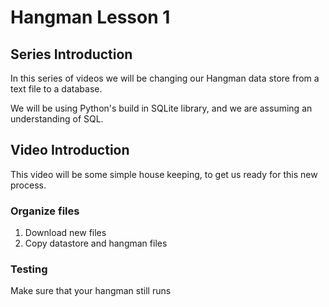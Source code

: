 # Hangman Lesson 1

## Series Introduction

In this series of videos we will be changing our Hangman data store from a text file to a database.

We will be using Python's build in SQLite library, and we are assuming an understanding of SQL.

## Video Introduction

This video will be some simple house keeping, to get us ready for this new process.

### Organize files

1. Download new files
2. Copy datastore and hangman files

### Testing

Make sure that your hangman still runs